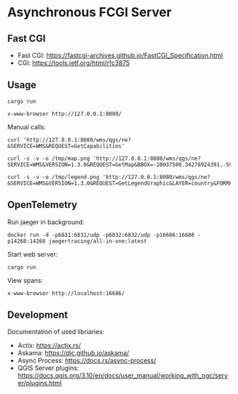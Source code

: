 Asynchronous FCGI Server
========================

Fast CGI
--------

* Fast CGI: https://fastcgi-archives.github.io/FastCGI_Specification.html
* CGI: https://tools.ietf.org/html/rfc3875

Usage
-----

    cargo run

    x-www-browser http://127.0.0.1:8080/

Manual calls:

    curl 'http://127.0.0.1:8080/wms/qgs/ne?&SERVICE=WMS&REQUEST=GetCapabilities'

    curl -s -v -o /tmp/map.png 'http://127.0.0.1:8080/wms/qgs/ne?SERVICE=WMS&VERSION=1.3.0&REQUEST=GetMap&BBOX=-20037508.34278924391,-5966981.031407224014,19750246.20310878009,17477263.06060761213&CRS=EPSG:900913&WIDTH=1399&HEIGHT=824&LAYERS=country&STYLES=&FORMAT=image/png;%20mode%3D8bit'

    curl -s -v -o /tmp/legend.png 'http://127.0.0.1:8080/wms/qgs/ne?&SERVICE=WMS&VERSION=1.3.0&REQUEST=GetLegendGraphic&LAYER=country&FORMAT=image/png&STYLE=default&TRANSPARENT=true'



OpenTelemetry
-------------

Run jaeger in background:

    docker run -d -p6831:6831/udp -p6832:6832/udp -p16686:16686 -p14268:14268 jaegertracing/all-in-one:latest

Start web server:

    cargo run

View spans:

    x-www-browser http://localhost:16686/



Development
-----------


Documentation of used libriaries:

* Actix: https://actix.rs/
* Askama: https://djc.github.io/askama/
* Async Process: https://docs.rs/async-process/
* QGIS Server plugins: https://docs.qgis.org/3.10/en/docs/user_manual/working_with_ogc/server/plugins.html
